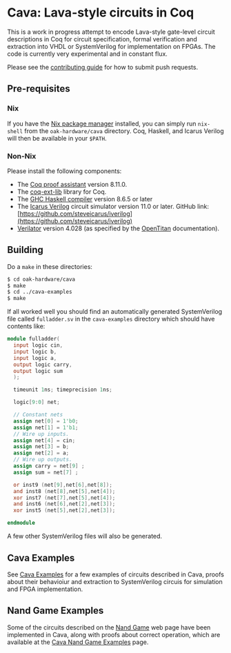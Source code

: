 # Cava: Lava-style circuits in Coq

This is a work in progress attempt to encode Lava-style gate-level circuit
descriptions in Coq for circuit specification, formal verification and
extraction into VHDL or SystemVerilog for implementation on FPGAs. The code
is currently very experimental and in constant flux.

Please see the [contributing guide](CONTRIBUTING.md) for how to submit push
requests.

## Pre-requisites

### Nix

If you have the [Nix package manager](https://nixos.org/nix/) installed, you can
simply run `nix-shell` from the `oak-hardware/cava` directory. Coq, Haskell, and
Icarus Verilog will then be available in your `$PATH`.

### Non-Nix

Please install the following components:

* The [Coq proof assistant](https://coq.inria.fr/) version 8.11.0.
* The [coq-ext-lib](https://github.com/coq-community/coq-ext-lib) library for Coq.
* The [GHC Haskell compiler](https://www.haskell.org/ghc/) version 8.6.5 or later
* The [Icarus Verilog](http://iverilog.icarus.com/) circuit simulator version
  11.0 or later. GitHub link:
  [https://github.com/steveicarus/iverilog](https://github.com/steveicarus/iverilog)
* [Verilator](https://www.veripool.org/wiki/verilator) version 4.028 (as specified by the
  [OpenTitan](https://docs.opentitan.org/doc/ug/install_instructions/#verilator) documentation).

## Building

Do a `make` in these directories:

```bash
$ cd oak-hardware/cava
$ make
$ cd ../cava-examples
$ make
```

If all worked well you should find an automatically generated
SystemVerilog file called `fulladder.sv` in the `cava-examples` directory which should have contents like:

```verilog
module fulladder(
  input logic cin,
  input logic b,
  input logic a,
  output logic carry,
  output logic sum
  );

  timeunit 1ns; timeprecision 1ns;

  logic[9:0] net;

  // Constant nets
  assign net[0] = 1'b0;
  assign net[1] = 1'b1;
  // Wire up inputs.
  assign net[4] = cin;
  assign net[3] = b;
  assign net[2] = a;
  // Wire up outputs.
  assign carry = net[9] ;
  assign sum = net[7] ;

  or inst9 (net[9],net[6],net[8]);
  and inst8 (net[8],net[5],net[4]);
  xor inst7 (net[7],net[5],net[4]);
  and inst6 (net[6],net[2],net[3]);
  xor inst5 (net[5],net[2],net[3]);

endmodule

```

A few other SystemVerilog files will also be generated.

## Cava Examples
See [Cava Examples](https://github.com/project-oak/oak-hardware/tree/master/cava-examples/README.md) for a
few examples of circuits described in Cava, proofs about their behavioiur and
extraction to SystemVerilog circuis for simulation and FPGA implementation.

## Nand Game Examples
Some of the circuits described on the [Nand Game]((http://nandgame.com/)) web page have
been implemented in Cava, along with proofs about correct operation, which
are available at the [Cava Nand Game Examples](https://github.com/project-oak/oak-hardware/tree/master/nandgame/README.md) page.
